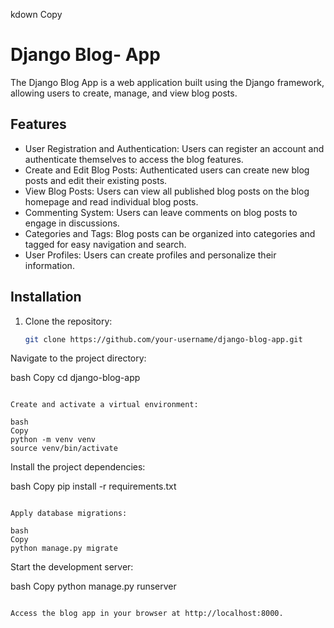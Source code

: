 kdown
Copy
# Django Blog- App

The Django Blog App is a web application built using the Django framework, allowing users to create, manage, and view blog posts.

## Features

- User Registration and Authentication: Users can register an account and authenticate themselves to access the blog features.
- Create and Edit Blog Posts: Authenticated users can create new blog posts and edit their existing posts.
- View Blog Posts: Users can view all published blog posts on the blog homepage and read individual blog posts.
- Commenting System: Users can leave comments on blog posts to engage in discussions.
- Categories and Tags: Blog posts can be organized into categories and tagged for easy navigation and search.
- User Profiles: Users can create profiles and personalize their information.

## Installation

1. Clone the repository:

   ```bash
   git clone https://github.com/your-username/django-blog-app.git
Navigate to the project directory:

bash
Copy
cd django-blog-app
```

Create and activate a virtual environment:

bash
Copy
python -m venv venv
source venv/bin/activate
```

Install the project dependencies:

bash
Copy
pip install -r requirements.txt
```

Apply database migrations:

bash
Copy
python manage.py migrate
```

Start the development server:

bash
Copy
python manage.py runserver
```

Access the blog app in your browser at http://localhost:8000.

